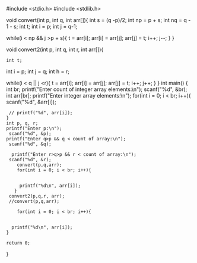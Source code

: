 #include <stdio.h>
#include <stdlib.h>


void convert(int p, int q, int arr[]){
    int s = (q -p)/2;
    int np = p + s;
    int nq = q - 1 - s;
    int t;
   int i = p;
   int j = q-1;

   while(i < np && j >p + s){
             t = arr[i];
              arr[i] = arr[j];
              arr[j] = t;
              i++;
              j--;
   }
}

void convert2(int p, int q, int r, int arr[]){

    int t;
   int i = p;
   int j = q;
   int h = r;

   while(i < q || j <r){
             t = arr[i];
              arr[i] = arr[j];
              arr[j] = t;
              i++;
              j++;
   }
}
int main()
{
    int br;
    printf("Enter count of integer array elements:\n");
    scanf("%d", &br);
    int arr[br];
    printf("Enter integer array elements:\n");
    for(int i = 0; i < br; i++){
       scanf("%d", &arr[i]);

     // printf("%d", arr[i]);
    }
    int p, q, r;
    printf("Enter p:\n");
     scanf("%d", &p);
    printf("Enter q>p && q < count of array:\n");
     scanf("%d", &q);

      printf("Enter r>q>p && r < count of array:\n");
     scanf("%d", &r);
        convert(p,q,arr);
        for(int i = 0; i < br; i++){


         printf("%d\n", arr[i]);
       }
     convert2(p,q,r, arr);
     //convert(p,q,arr);

        for(int i = 0; i < br; i++){


      printf("%d\n", arr[i]);
    }

    return 0;
}
